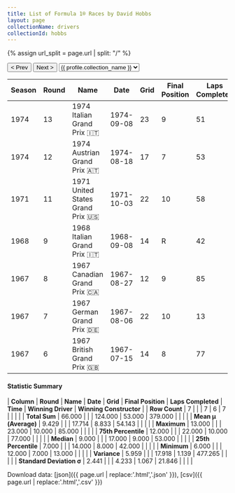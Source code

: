 ```yaml
---
title: List of Formula 1® Races by David Hobbs
layout: page
collectionName: drivers
collectionId: hobbs
---
```


{% assign url_split = page.url | split: "/" %}
<div id="collection-navigation">
<button onclick="selector.options[selector.selectedIndex-1].value && (window.location = selector.options[selector.selectedIndex-1].value);">&lt; Prev</button>
<button onclick="selector.options[selector.selectedIndex+1].value && (window.location = selector.options[selector.selectedIndex+1].value);">Next &gt;</button>
<select id="selector" onchange="this.options[this.selectedIndex].value && (window.location = this.options[this.selectedIndex].value);">
  {% for collectionId in site.data[page.collectionName].refs %}
    {% if collectionId == page.collectionId %}
      {% assign selected = "selected" %}
    {% else %}
      {% assign selected = "" %}
    {% endif %}
    {% assign profile = site.data[page.collectionName][collectionId].profile %}
    <option value="/f1/{{ page.collectionName }}/{{ collectionId }}/{{ url_split[4] }}" {{ selected }}>{{ profile.collection_name }}</option>
  {% endfor %}
</select>
</div>

| Season | Round | Name | Date | Grid | Final Position | Laps Completed | Time | Winning Driver | Winning Constructor |
|--|--|--|--|--|--|--|--|--|--|
| 1974 | 13 | 1974 Italian Grand Prix 🇮🇹 | 1974-09-08 | 23 | 9 | 51 |   | Ronnie Peterson 🇸🇪 | Team Lotus 🇬🇧 |
| 1974 | 12 | 1974 Austrian Grand Prix 🇦🇹 | 1974-08-18 | 17 | 7 | 53 |   | Carlos Reutemann 🇦🇷 | Brabham 🇬🇧 |
| 1971 | 11 | 1971 United States Grand Prix 🇺🇸 | 1971-10-03 | 22 | 10 | 58 |   | François Cevert 🇫🇷 | Tyrrell 🇬🇧 |
| 1968 | 9 | 1968 Italian Grand Prix 🇮🇹 | 1968-09-08 | 14 | R | 42 |   | Denny Hulme 🇳🇿 | McLaren-Ford 🇬🇧 |
| 1967 | 8 | 1967 Canadian Grand Prix 🇨🇦 | 1967-08-27 | 12 | 9 | 85 |   | Jack Brabham 🇦🇺 | Brabham-Repco 🇬🇧 |
| 1967 | 7 | 1967 German Grand Prix 🇩🇪 | 1967-08-06 | 22 | 10 | 13 |   | Denny Hulme 🇳🇿 | Brabham-Repco 🇬🇧 |
| 1967 | 6 | 1967 British Grand Prix 🇬🇧 | 1967-07-15 | 14 | 8 | 77 |   | Jim Clark 🇬🇧 | Lotus-Ford 🇬🇧 |

#### Statistic Summary

| **Column** | **Round** | **Name** | **Date** | **Grid** | **Final Position** | **Laps Completed** | **Time** | **Winning Driver** | **Winning Constructor** |
| **Row Count** | 7 |  |  | 7 | 6 | 7 |  |  |  |
| **Total Sum** | 66.000 |  |  | 124.000 | 53.000 | 379.000 |  |  |  |
| **Mean μ (Average)** | 9.429 |  |  | 17.714 | 8.833 | 54.143 |  |  |  |
| **Maximum** | 13.000 |  |  | 23.000 | 10.000 | 85.000 |  |  |  |
| **75th Percentile** | 12.000 |  |  | 22.000 | 10.000 | 77.000 |  |  |  |
| **Median** | 9.000 |  |  | 17.000 | 9.000 | 53.000 |  |  |  |
| **25th Percentile** | 7.000 |  |  | 14.000 | 8.000 | 42.000 |  |  |  |
| **Minimum** | 6.000 |  |  | 12.000 | 7.000 | 13.000 |  |  |  |
| **Variance** | 5.959 |  |  | 17.918 | 1.139 | 477.265 |  |  |  |
| **Standard Deviation σ** | 2.441 |  |  | 4.233 | 1.067 | 21.846 |  |  |  |

Download data: [json]({{ page.url | replace:'.html','.json' }}), [csv]({{ page.url | replace:'.html','.csv' }})

